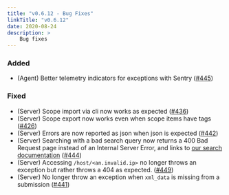 ```yaml
---
title: "v0.6.12 - Bug Fixes"
linkTitle: "v0.6.12"
date: 2020-08-24
description: >
    Bug fixes
---
```


### Added

- (Agent) Better telemetry indicators for exceptions with Sentry ([#445](https://github.com/natlas/natlas/pull/445))

### Fixed

- (Server) Scope import via cli now works as expected ([#436](https://github.com/natlas/natlas/issues/436))
- (Server) Scope export now works even when scope items have tags ([#426](https://github.com/natlas/natlas/issues/426))
- (Server) Errors are now reported as json when json is expected ([#442](https://github.com/natlas/natlas/pull/442))
- (Server) Searching with a bad search query now returns a 400 Bad Request page instead of an Internal Server Error, and links to [our search documentation](https://docs.natlas.io/docs/tasks/searching-natlas/) ([#444](https://github.com/natlas/natlas/issues/444))
- (Server) Accessing `/host/<an.invalid.ip>` no longer throws an exception but rather throws a 404 as expected. ([#449](https://github.com/natlas/natlas/issues/449))
- (Server) No longer throw an exception when `xml_data` is missing from a submission ([#441](https://github.com/natlas/natlas/issues/441))
